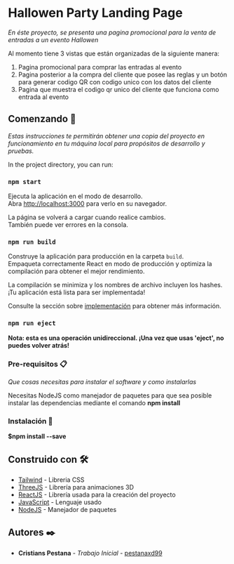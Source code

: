 # Hallowen Party Landing Page

_En éste proyecto, se presenta una pagina promocional para la venta de entradas a un evento Hallowen_


Al momento tiene 3 vistas que están organizadas de la siguiente manera: 
1. Pagina promocional para comprar las entradas al evento 
2. Pagina posterior a la compra del cliente que posee las reglas y un botón para generar codigo QR con codigo unico con los datos del cliente 
3. Pagina que muestra el codigo qr unico del cliente que funciona como entrada al evento 


## Comenzando 🚀

_Estas instrucciones te permitirán obtener una copia del proyecto en funcionamiento en tu máquina local para propósitos de desarrollo y pruebas._

In the project directory, you can run:

### `npm start`

Ejecuta la aplicación en el modo de desarrollo.\
Abra [http://localhost:3000](http://localhost:3000) para verlo en su navegador.

La página se volverá a cargar cuando realice cambios.\
También puede ver errores en la consola.

### `npm run build`

Construye la aplicación para producción en la carpeta `build`.\
Empaqueta correctamente React en modo de producción y optimiza la compilación para obtener el mejor rendimiento.

La compilación se minimiza y los nombres de archivo incluyen los hashes.\
¡Tu aplicación está lista para ser implementada!

Consulte la sección sobre [implementación](https://facebook.github.io/create-react-app/docs/deployment) para obtener más información.

### `npm run eject`

**Nota: esta es una operación unidireccional. ¡Una vez que usas 'eject', no puedes volver atrás!**

### Pre-requisitos 📋

_Que cosas necesitas para instalar el software y como instalarlas_

Necesitas NodeJS como manejador de paquetes para que sea posible instalar las dependencias mediante el comando **npm install**

### Instalación 🔧

**$npm install --save**

## Construido con 🛠️

* [Tailwind](https://tailwindcss.com/docs) - Libreria CSS
* [ThreeJS](https://threejs.org/docs/) - Librería para animaciones 3D
* [ReactJS](https://es.reactjs.org/docs/getting-started.html) - Librería usada para la creación del proyecto
* [JavaScript](https://developer.mozilla.org/en-US/docs/Web/JavaScript) - Lenguaje usado
* [NodeJS](https://nodejs.org/en/docs/) - Manejador de paquetes


## Autores ✒️

* **Cristians Pestana** - *Trabajo Inicial* - [pestanaxd99](https://github.com/pestanaxd99)

